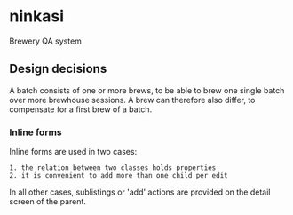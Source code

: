 # ninkasi
Brewery QA system


## Design decisions

A batch consists of one or more brews, to be able to brew one single
batch over more brewhouse sessions. A brew can therefore also differ,
to compensate for a first brew of a batch.

### Inline forms

Inline forms are used in two cases:

    1. the relation between two classes holds properties
	2. it is convenient to add more than one child per edit

In all other cases, sublistings or 'add' actions are provided on the
detail screen of the parent.
